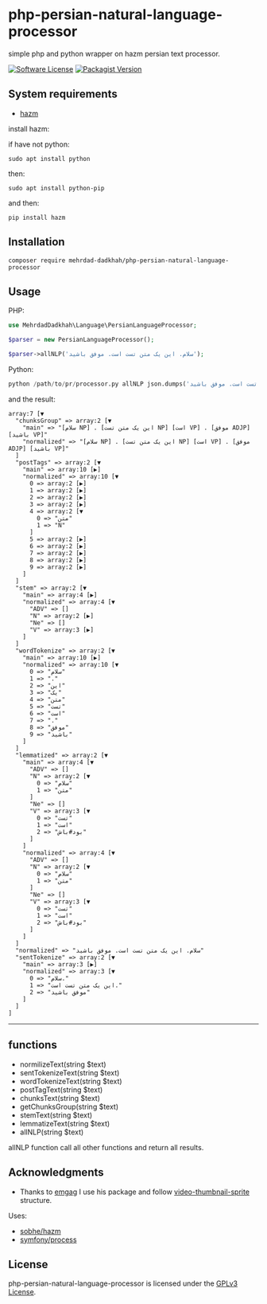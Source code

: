 # php-persian-natural-language-processor
simple php and python wrapper on hazm persian text processor.

[![Software License](https://img.shields.io/badge/license-GPL-brightgreen.svg?style=flat-square)](LICENSE)
[![Packagist Version](https://img.shields.io/packagist/v/Mehrdad-Dadkhah/php-persian-natural-language-processor.svg?style=flat-square)](https://packagist.org/packages/Mehrdad-Dadkhah/PersianLanguageProcessor)

## System requirements

* [hazm](https://github.com/sobhe/hazm)

install hazm:

if have not python:

``` sudo apt install python ```

then:

``` sudo apt install python-pip ```

and then:

``` pip install hazm ```


## Installation

```
composer require mehrdad-dadkhah/php-persian-natural-language-processor
```

## Usage

PHP:
```PHP
use MehrdadDadkhah\Language\PersianLanguageProcessor;

$parser = new PersianLanguageProcessor();

$parser->allNLP('سلام. این یک متن تست است. موفق باشید');
```

Python:
```PYTHON
python /path/to/pr/processor.py allNLP json.dumps('سلام. این یک متن تست است. موفق باشید')
```

and the result:

```
array:7 [▼
  "chunksGroup" => array:2 [▼
    "main" => "[سلام NP] . [این یک متن تست NP] [است VP] . [موفق ADJP] [باشید VP]"
    "normalized" => "[سلام NP] . [این یک متن تست NP] [است VP] . [موفق ADJP] [باشید VP]"
  ]
  "postTags" => array:2 [▼
    "main" => array:10 [▶]
    "normalized" => array:10 [▼
      0 => array:2 [▶]
      1 => array:2 [▶]
      2 => array:2 [▶]
      3 => array:2 [▶]
      4 => array:2 [▼
        0 => "متن"
        1 => "N"
      ]
      5 => array:2 [▶]
      6 => array:2 [▶]
      7 => array:2 [▶]
      8 => array:2 [▶]
      9 => array:2 [▶]
    ]
  ]
  "stem" => array:2 [▼
    "main" => array:4 [▶]
    "normalized" => array:4 [▼
      "ADV" => []
      "N" => array:2 [▶]
      "Ne" => []
      "V" => array:3 [▶]
    ]
  ]
  "wordTokenize" => array:2 [▼
    "main" => array:10 [▶]
    "normalized" => array:10 [▼
      0 => "سلام"
      1 => "."
      2 => "این"
      3 => "یک"
      4 => "متن"
      5 => "تست"
      6 => "است"
      7 => "."
      8 => "موفق"
      9 => "باشید"
    ]
  ]
  "lemmatized" => array:2 [▼
    "main" => array:4 [▼
      "ADV" => []
      "N" => array:2 [▼
        0 => "سلام"
        1 => "متن"
      ]
      "Ne" => []
      "V" => array:3 [▼
        0 => "تست"
        1 => "است"
        2 => "بود#باش"
      ]
    ]
    "normalized" => array:4 [▼
      "ADV" => []
      "N" => array:2 [▼
        0 => "سلام"
        1 => "متن"
      ]
      "Ne" => []
      "V" => array:3 [▼
        0 => "تست"
        1 => "است"
        2 => "بود#باش"
      ]
    ]
  ]
  "normalized" => "سلام. این یک متن تست است. موفق باشید"
  "sentTokenize" => array:2 [▼
    "main" => array:3 [▶]
    "normalized" => array:3 [▼
      0 => "سلام."
      1 => "این یک متن تست است."
      2 => "موفق باشید"
    ]
  ]
]
```


----------
## functions
 - normilizeText(string $text)
 - sentTokenizeText(string $text)
 - wordTokenizeText(string $text)
 - postTagText(string $text)
 - chunksText(string $text)
 - getChunksGroup(string $text)
 - stemText(string $text)
 - lemmatizeText(string $text)
 - allNLP(string $text)

allNLP function call all other functions and return all results.

## Acknowledgments

* Thanks to [emgag](https://github.com/emgag) I use his package and follow [video-thumbnail-sprite](https://github.com/emgag/video-thumbnail-sprite) structure.

Uses:

* [sobhe/hazm](https://github.com/sobhe/hazm)
* [symfony/process](https://github.com/symfony/Process)

## License

php-persian-natural-language-processor is licensed under the [GPLv3 License](http://opensource.org/licenses/GPL).